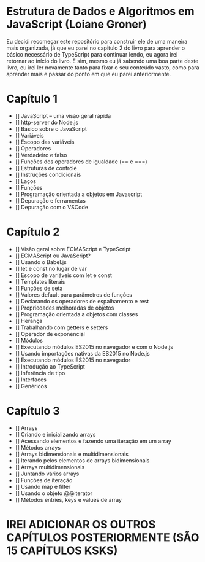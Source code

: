 # Estrutura de Dados e Algoritmos em JavaScript (Loiane Groner)
Eu decidi recomeçar este repositório para construir ele de uma maneira mais organizada, já que eu parei no capitulo 2 do livro para aprender o básico necessário de TypeScript para continuar lendo, eu agora irei retornar ao início do livro. E sim, mesmo eu já sabendo uma boa parte deste livro, eu irei ler novamente tanto para fixar o seu conteúdo vasto, como para aprender mais e passar do ponto em que eu parei anteriormente.

# Capítulo 1
- [] JavaScript – uma visão geral rápida
- [] http-server do Node.js
- [] Básico sobre o JavaScript
- [] Variáveis
- [] Escopo das variáveis
- [] Operadores
- [] Verdadeiro e falso
- [] Funções dos operadores de igualdade (== e ===)
- [] Estruturas de controle
- [] Instruções condicionais
- [] Laços
- [] Funções
- [] Programação orientada a objetos em Javascript
- [] Depuração e ferramentas
- [] Depuração com o VSCode

# Capítulo 2
- [] Visão geral sobre ECMAScript e TypeScript
- [] ECMAScript ou JavaScript?
- [] Usando o Babel.js
- [] let e const no lugar de var
- [] Escopo de variáveis com let e const
- [] Templates literais
- [] Funções de seta
- [] Valores default para parâmetros de funções
- [] Declarando os operadores de espalhamento e rest
- [] Propriedades melhoradas de objetos
- [] Programação orientada a objetos com classes
- [] Herança
- [] Trabalhando com getters e setters
- [] Operador de exponencial
- [] Módulos
- [] Executando módulos ES2015 no navegador e com o Node.js
- [] Usando importações nativas da ES2015 no Node.js
- [] Executando módulos ES2015 no navegador
- [] Introdução ao TypeScript
- [] Inferência de tipo
- [] Interfaces
- [] Genéricos

# Capítulo 3
- [] Arrays
- [] Criando e inicializando arrays
- [] Acessando elementos e fazendo uma iteração em um array
- [] Métodos arrays
- [] Arrays bidimensionais e multidimensionais
- [] Iterando pelos elementos de arrays bidimensionais
- [] Arrays multidimensionais
- [] Juntando vários arrays
- [] Funções de iteração
- [] Usando map e filter
- [] Usando o objeto @@iterator
- [] Métodos entries, keys e values de array

# IREI ADICIONAR OS OUTROS CAPÍTULOS POSTERIORMENTE (SÃO 15 CAPÍTULOS KSKS)